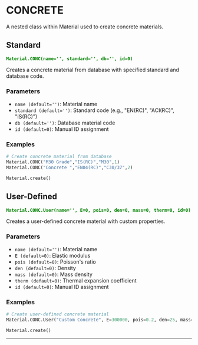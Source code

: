 # CONCRETE

A nested class within Material used to create concrete materials.

## Standard
**<font color="green">`Material.CONC(name='', standard='', db='', id=0)`</font>**

Creates a concrete material from database with specified standard and database code.

### Parameters
* `name (default='')`: Material name
* `standard (default='')`: Standard code (e.g., "EN(RC)", "ACI(RC)", "IS(RC)")
* `db (default='')`: Database material code
* `id (default=0)`: Manual ID assignment

### Examples
```py
# Create concrete material from database
Material.CONC("M30 Grade","IS(RC)","M30",1)
Material.CONC("Concrete ","EN04(RC)","C30/37",2)

Material.create()
```

## User-Defined
**<font color="green">`Material.CONC.User(name='', E=0, pois=0, den=0, mass=0, therm=0, id=0)`</font>**

Creates a user-defined concrete material with custom properties.

### Parameters
* `name (default='')`: Material name
* `E (default=0)`: Elastic modulus
* `pois (default=0)`: Poisson's ratio
* `den (default=0)`: Density
* `mass (default=0)`: Mass density
* `therm (default=0)`: Thermal expansion coefficient
* `id (default=0)`: Manual ID assignment

### Examples
```py
# Create user-defined concrete material
Material.CONC.User("Custom Concrete", E=300000, pois=0.2, den=25, mass=2.5, therm=1e-5, id=3)

Material.create()
```

---